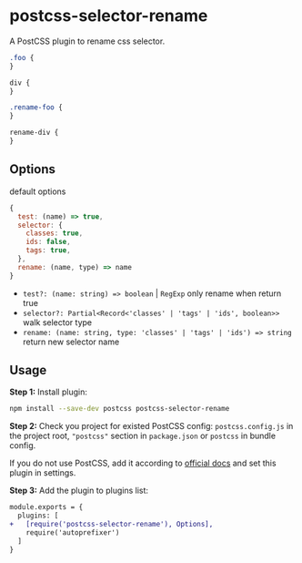 # postcss-selector-rename

A PostCSS plugin to rename css selector.

```css
.foo {
}

div {
}
```

```css
.rename-foo {
}

rename-div {
}
```

## Options

default options

```js
{
  test: (name) => true,
  selector: {
    classes: true,
    ids: false,
    tags: true,
  },
  rename: (name, type) => name
}
```

- `test?: (name: string) => boolean` | `RegExp` only rename when return true
- `selector?: Partial<Record<'classes' | 'tags' | 'ids', boolean>>` walk selector type
- `rename: (name: string, type: 'classes' | 'tags' | 'ids') => string` return new selector name

## Usage

**Step 1:** Install plugin:

```sh
npm install --save-dev postcss postcss-selector-rename
```

**Step 2:** Check you project for existed PostCSS config: `postcss.config.js`
in the project root, `"postcss"` section in `package.json`
or `postcss` in bundle config.

If you do not use PostCSS, add it according to [official docs]
and set this plugin in settings.

**Step 3:** Add the plugin to plugins list:

```diff
module.exports = {
  plugins: [
+   [require('postcss-selector-rename'), Options],
    require('autoprefixer')
  ]
}
```

[official docs]: https://github.com/postcss/postcss#usage

